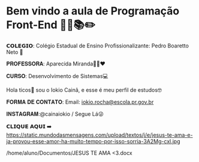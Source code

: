 # Bem vindo a aula de Programação Front-End ✌🏼📚✏️

𝗖𝗢𝗟𝗘𝗚𝗜𝗢: Colégio Estadual de Ensino Profissionalizante: Pedro Boaretto Neto 🏫

𝐏𝐑𝐎𝐅𝐄𝐒𝐒𝐎𝐑𝐀: Aparecida Miranda👩‍🏫❤️

𝐂𝐔𝐑𝐒𝐎: Desenvolvimento de Sistemas💻

Hola ticos🤙 sou o Iokio Cainã, e esse é meu perfil de estudos🤓
 
𝐅𝐎𝐑𝐌𝐀 𝐃𝐄 𝐂𝐎𝐍𝐓𝐀𝐓𝐎: Email: iokio.rocha@escola.pr.gov.br

𝐈𝐍𝐒𝐓𝐀𝐆𝐑𝐀𝐌:@cainaiokio / Segue Lá😜

𝗖𝗟𝗜𝗤𝗨𝗘 𝗔𝗤𝗨𝗜 ➡️ https://static.mundodasmensagens.com/upload/textos/j/e/jesus-te-ama-e-ja-provou-esse-amor-ha-muito-tempo-por-isso-sorria-3A2Mg-cxl.jpg

/home/aluno/Documentos/JESUS TE AMA <3.docx



 

